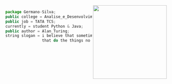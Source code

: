  <img align='right' src="https://media.giphy.com/media/hiJ9ypGI5tIKdwKoK2/giphy.gif" width="230">

~~~javascript
package Germano-Silva;
public college = Analise_e_Desenvolvimento_de_Sistemas;
public job = TATA TCS;
currently = student Python & Java;
public author = Alan_Turing;
string slogan = i believe that sometimes it's the people no one expects anything,
                that do the things no one can imagine;
 ~~~
 
 
<!-- LINK: https://ashutosh00710.github.io/github-readme-activity-graph/ 
[![Ashutosh's github activity graph](https://github-readme-activity-graph.cyclic.app/graph?username=Germano-Silva&bg_color=000d27&color=00e1fa&line=01ace4&point=00e1fa&area=true&hide_border=true)](https://github.com/ashutosh00710/github-readme-activity-graph) -->

